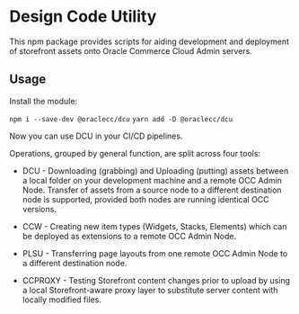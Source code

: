 # Design Code Utility

This npm package provides scripts for aiding development and deployment
of storefront assets onto Oracle Commerce Cloud Admin servers.

## Usage

Install the module:

`npm i --save-dev @oraclecc/dcu`
`yarn add -D @oraclecc/dcu`

Now you can use DCU in your CI/CD pipelines.

Operations, grouped by general function, are split across four tools:

* DCU - Downloading (grabbing) and Uploading (putting) assets between
        a local folder on your development machine and a remote OCC Admin
        Node. Transfer of assets from a source node to a different
        destination node is supported, provided both nodes are running
        identical OCC versions.

* CCW - Creating new item types (Widgets, Stacks, Elements) which can be
        deployed as extensions to a remote OCC Admin Node.

* PLSU - Transferring page layouts from one remote OCC Admin Node to
         a different destination node.

* CCPROXY - Testing Storefront content changes prior to upload by using a
            local Storefront-aware proxy layer to substitute server content
            with locally modified files.

